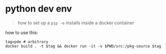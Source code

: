 # python dev env

> how to set up a `pip -e` installs inside a docker container

how to use this:

```
tag=pde # arbitrary
docker build . -t $tag && docker run -it -v $PWD/src:/pkg-source $tag
```
